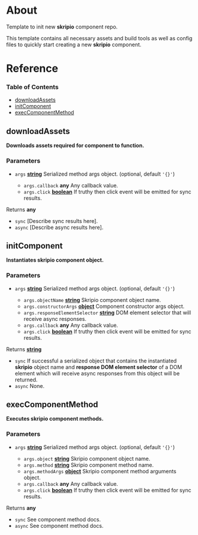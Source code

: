 # About

Template to init new **skripio** component repo.

This template contains all necessary assets and build tools as well as config files to quickly start creating a new **skripio** component.

# Reference

<!-- Generated by documentation.js. Update this documentation by updating the source code. -->

### Table of Contents

*   [downloadAssets](#downloadassets)
*   [initComponent](#initcomponent)
*   [execComponentMethod](#execcomponentmethod)

## downloadAssets

**Downloads assets required for component to function.**

### Parameters

*   `args` **[string](https://developer.mozilla.org/docs/Web/JavaScript/Reference/Global_Objects/String)** Serialized method args object. (optional, default `'{}'`)

    *   `args.callback` **any** Any callback value.
    *   `args.click` **[boolean](https://developer.mozilla.org/docs/Web/JavaScript/Reference/Global_Objects/Boolean)** If truthy then click event will be emitted for sync results.

Returns **any** <br>
- `sync`  [Describe sync results here]. <br>
- `async` [Describe async results here].

## initComponent

**Instantiates skripio component object.**

### Parameters

*   `args` **[string](https://developer.mozilla.org/docs/Web/JavaScript/Reference/Global_Objects/String)** Serialized method args object. (optional, default `'{}'`)

    *   `args.objectName` **[string](https://developer.mozilla.org/docs/Web/JavaScript/Reference/Global_Objects/String)** Skripio component object name.
    *   `args.constructorArgs` **[object](https://developer.mozilla.org/docs/Web/JavaScript/Reference/Global_Objects/Object)** Component constructor args object.
    *   `args.responseElementSelector` **[string](https://developer.mozilla.org/docs/Web/JavaScript/Reference/Global_Objects/String)** DOM element selector that will receive async responses.
    *   `args.callback` **any** Any callback value.
    *   `args.click` **[boolean](https://developer.mozilla.org/docs/Web/JavaScript/Reference/Global_Objects/Boolean)** If truthy then click event will be emitted for sync results.

Returns **[string](https://developer.mozilla.org/docs/Web/JavaScript/Reference/Global_Objects/String)** <br>
- `sync`  If successful a serialized object that contains the instantiated **skripio** object name and **response DOM element selector** of a DOM element which will receive async responses from this object will be returned. <br>
- `async` None.

## execComponentMethod

**Executes skripio component methods.**

### Parameters

*   `args` **[string](https://developer.mozilla.org/docs/Web/JavaScript/Reference/Global_Objects/String)** Serialized method args object. (optional, default `'{}'`)

    *   `args.object` **[string](https://developer.mozilla.org/docs/Web/JavaScript/Reference/Global_Objects/String)** Skripio component object name.
    *   `args.method` **[string](https://developer.mozilla.org/docs/Web/JavaScript/Reference/Global_Objects/String)** Skripio component method name.
    *   `args.methodArgs` **[object](https://developer.mozilla.org/docs/Web/JavaScript/Reference/Global_Objects/Object)** Skripio component method arguments object.
    *   `args.callback` **any** Any callback value.
    *   `args.click` **[boolean](https://developer.mozilla.org/docs/Web/JavaScript/Reference/Global_Objects/Boolean)** If truthy then click event will be emitted for sync results.

Returns **any** <br>
- `sync`  See component method docs. <br>
- `async` See component method docs.
